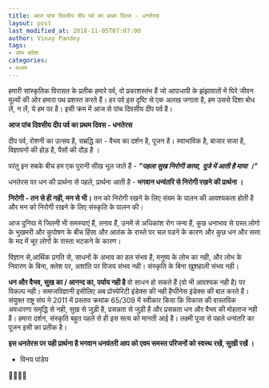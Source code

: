 ```yaml
---
title: आज पांच दिवसीय दीप पर्व का प्रथम दिवस - धनतेरस
layout: post
last_modified_at: 2018-11-05T07:07:00
author: Vinay Pandey
tags:
- सोम संदेश
categories:
- मध्यम
---
```

हमारी सांस्कृतिक विरासत के प्रतीक हमारे पर्व, वो प्रकाशस्तंभ हैं जो आपाधापी के झंझावातों में घिरे जीवन मूल्यों की ओर हमारा पथ प्रशस्त करते हैं। हर पर्व इस दृष्टि से एक अलख जगाता है, हम उससे दिशा बोध लें, न लें, ये हम पर है। इसी क्रम में आज से पांच दिवसीय दीप पर्व है। 

 **आज पांच दिवसीय दीप पर्व का प्रथम दिवस - धनतेरस**

दीप पर्व, रोशनी का उत्सव है, सम्रद्धि का - वैभव का दर्शन है, पूजन है। स्वाभाविक है, बाजार सजा है, विज्ञापनों की होड़ है, पैसों की दौड़ है । 

परंतु इन सबके बीच हम एक पुरानी सीख भूल जाते हैं -
***"पहला सुख निरोगी काया,***
***दूजे में आती है माया ।"***

धनतेरस पर धन की प्रार्थना से पहले, प्रार्थना आती है - **भगवान धन्वंतरि से निरोगी रखने की प्रार्थना ।**

**निरोगी - तन से ही नही, मन से भी।** तन को निरोगी रखने के लिए संयम के पालन की आवश्यकता होती है और मन को निरोगी रखने के लिए संस्कृति के पालन की। 

आज दुनिया मे जितनी भी समस्याएं हैं, तनाव हैं, उनमें से अधिकांश रोग जन्य हैं, कुछ धनाभाव से ग्रस्त लोगो के भुखमरी और कुपोषण के बीच हिंसा और आतंक के रास्ते पर चल पडने के कारण और कुछ धन और सत्ता के मद में चूर लोगों के रास्ता भटकने के कारण।

विज्ञान से,आर्थिक प्रगति से, साधनों के अभाव का हल संभव है, मनुष्य के लोभ का नही, और लोभ के निवारण के बिना, क्लेश पर, अशांति पर विजय संभव नही। 
संस्कृति के बिना खुशहाली संभव नही।

**धन और वैभव, सुख का / आनन्द का, पर्याय नही है** वो साधन हो सकते हैं (वो भी आवश्यक नही है) पर विकल्प नही। समाजविज्ञानी इसीलिए अब प्रोस्पेरिटी इंडेक्स की नही हैप्पीनेस इंडेक्स की बात करते हैं। संयुक्त राष्ट्र संघ ने 2011 में प्रस्ताव क्रमांक 65/309 में स्वीकार किया कि विकास की वास्तविक अवधारणा समृद्धि से नही, सुख से जुड़ी है, प्रसन्नता से जुड़ी है और प्रसन्नता धन और वैभव की मोहताज नही है।  हमारा दर्शन, संस्कृति बहुत पहले से ही इस सत्य को मानती आई है। लक्ष्मी पूजा से पहले धन्वंतरि  का पूजन इसी का प्रतीक है। 

**इस धनतेरस पर यही प्रार्थना है भगवान धनवंतरी आप को एवम समस्त परिजनों को स्वस्थ रखें, सुखी रखें ।**

- विनय पांडेय

🙏🌷🌷🙏


